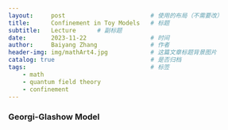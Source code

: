 ```yaml
---
layout:     post   				        # 使用的布局（不需要改）
title:      Confinement in Toy Models 	# 标题 
subtitle:   Lecture      # 副标题
date:       2023-11-22			        # 时间
author:     Baiyang Zhang 				# 作者
header-img: img/mathArt4.jpg 	        # 这篇文章标题背景图片
catalog: true 						    # 是否归档
tags:								    # 标签
    - math
    - quantum field theory
    - confinement
---
```


### Georgi-Glashow Model

